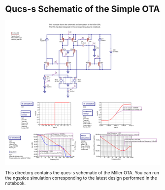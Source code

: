 # Qucs-s Schematic of the Simple OTA

![Simple OTA.](/Amplifiers/OTAs/Miller%20OTA/Simulations/qucs-s/Miller_OTA.png)

This directory contains the qucs-s schematic of the Miller OTA. You can run the ngspice simulation corresponding to the latest design performed in the notebook.

